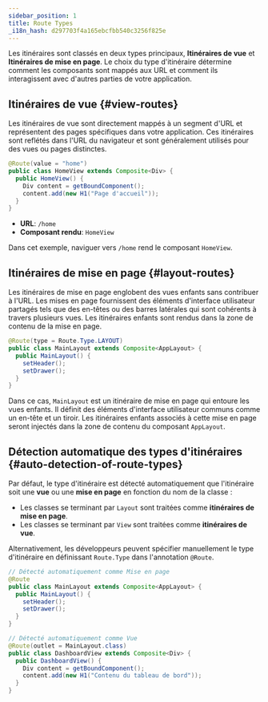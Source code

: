 ```yaml
---
sidebar_position: 1
title: Route Types
_i18n_hash: d297703f4a165ebcfbb540c3256f825e
---
```

Les itinéraires sont classés en deux types principaux, **Itinéraires de vue** et **Itinéraires de mise en page**. Le choix du type d'itinéraire détermine comment les composants sont mappés aux URL et comment ils interagissent avec d'autres parties de votre application.

## Itinéraires de vue {#view-routes}

Les itinéraires de vue sont directement mappés à un segment d'URL et représentent des pages spécifiques dans votre application. Ces itinéraires sont reflétés dans l'URL du navigateur et sont généralement utilisés pour des vues ou pages distinctes.

```java
@Route(value = "home")
public class HomeView extends Composite<Div> {
  public HomeView() {
    Div content = getBoundComponent();
    content.add(new H1("Page d'accueil"));
  }
}
```

- **URL**: `/home`
- **Composant rendu**: `HomeView`

Dans cet exemple, naviguer vers `/home` rend le composant `HomeView`.

## Itinéraires de mise en page {#layout-routes}

Les itinéraires de mise en page englobent des vues enfants sans contribuer à l'URL. Les mises en page fournissent des éléments d'interface utilisateur partagés tels que des en-têtes ou des barres latérales qui sont cohérents à travers plusieurs vues. Les itinéraires enfants sont rendus dans la zone de contenu de la mise en page.

```java
@Route(type = Route.Type.LAYOUT)
public class MainLayout extends Composite<AppLayout> {
  public MainLayout() {
    setHeader();
    setDrawer();
  }
}
```

Dans ce cas, `MainLayout` est un itinéraire de mise en page qui entoure les vues enfants. Il définit des éléments d'interface utilisateur communs comme un en-tête et un tiroir. Les itinéraires enfants associés à cette mise en page seront injectés dans la zone de contenu du composant `AppLayout`.

## Détection automatique des types d'itinéraires {#auto-detection-of-route-types}

Par défaut, le type d'itinéraire est détecté automatiquement que l'itinéraire soit une **vue** ou une **mise en page** en fonction du nom de la classe :

- Les classes se terminant par `Layout` sont traitées comme **itinéraires de mise en page**.
- Les classes se terminant par `View` sont traitées comme **itinéraires de vue**.

Alternativement, les développeurs peuvent spécifier manuellement le type d'itinéraire en définissant `Route.Type` dans l'annotation `@Route`.

```java
// Détecté automatiquement comme Mise en page
@Route
public class MainLayout extends Composite<AppLayout> {
  public MainLayout() {
    setHeader();
    setDrawer();
  }
}
```

```java
// Détecté automatiquement comme Vue
@Route(outlet = MainLayout.class)
public class DashboardView extends Composite<Div> {
  public DashboardView() {
    Div content = getBoundComponent();
    content.add(new H1("Contenu du tableau de bord"));
  }
}
```
